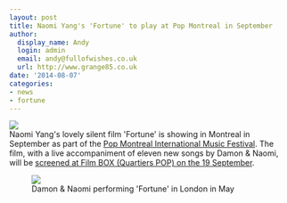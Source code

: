 ```yaml
---
layout: post
title: Naomi Yang's 'Fortune' to play at Pop Montreal in September
author:
  display_name: Andy
  login: admin
  email: andy@fullofwishes.co.uk
  url: http://www.grange85.co.uk
date: '2014-08-07'
categories:
- news
- fortune
---
```

<p><img src="https://media.fullofwishes.co.uk/03-damon_and_naomi/pictures/naomi-yang-fortune-collage.jpg" class="aligncenter" /><br />
Naomi Yang's lovely silent film 'Fortune' is showing in Montreal in September as part of the <a href="http://popmontreal.com/about/">Pop Montreal International Music Festival</a>. The film, with a live accompaniment of eleven new songs by Damon & Naomi, will be <a href="http://popmontreal.com/events-tickets/damon-naomi-fortune-a-silent-film-directed-by-musician-naomi-yang-with-original-soundtrack-by-her-band-damon-naomi/">screened at Film BOX (Quartiers POP) on the 19 September</a>.<br />
<figure class="caption aligncenter"><a href="https://www.flickr.com/photos/grange85/14237677083"><img src="https://media.fullofwishes.co.uk/flickr-downloads/14237677083_17f8205a43_z.jpg" class /></a><figcaption class="caption-text"> Damon & Naomi performing 'Fortune' in London in May</figcaption></figure></p>
